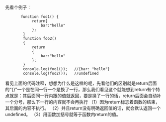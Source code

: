先看个例子：
```
       function foo1() {
            return{
                bar:"hello"
            };
        }
        function foo2()
        {
            return
            {
                bar:"hello"
            };
        }
        console.log(foo1());   //{bar: "hello"}
        console.log(foo2());   //undefined
```
 看见上面的代码注释，想想为什么是这样的呢，先看他们的区别就是return后面的“{}”一个是在同一行一个是换了一行，那么我们看见这个就能想到return有个特点就是：其后面同一行内跟的值就返回，要是换了一行的话，return后面会自动补一个分号，那么下一行的内容就不会再执行
（1）因为return标志着函数的结束，其后面的内容不执行。
（2）并且return没有明确返回值的话，就会默认返回一个undefined。
（3）用函数加括号就等于函数内return的值。